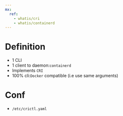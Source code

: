 ```yaml
---
mx:  
  ref:
    - whatis/cri
    - whatis/containerd
---
```


# Definition
- 1 CLI
- 1 client to daemon:`containerd`
- Implements  `CRI`
- 100% cli:`Docker` compatible (i.e use same arguments)

# Conf
- `/etc/crictl.yaml`
